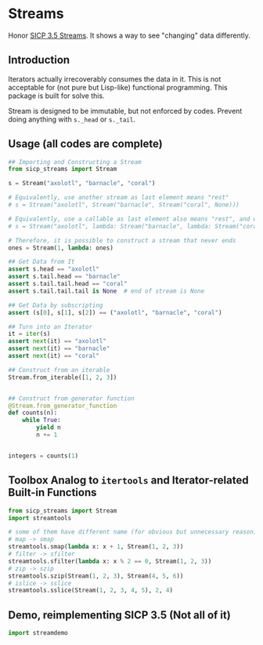 # Streams

Honor [SICP 3.5 Streams](https://mitpress.mit.edu/sites/default/files/sicp/full-text/book/book-Z-H-24.html). It shows a
way to see "changing" data differently.

## Introduction

Iterators actually irrecoverably consumes the data in it. This is not acceptable for (not pure but Lisp-like) functional
programming. This package is built for solve this.

Stream is designed to be immutable, but not enforced by codes. Prevent doing anything with `s._head` or `s._tail`.

## Usage (all codes are complete)

```python
## Importing and Constructing a Stream
from sicp_streams import Stream

s = Stream("axolotl", "barnacle", "coral")

# Equivalently, use another stream as last element means "rest"
# s = Stream("axolotl", Stream("barnacle", Stream("coral", None)))

# Equivalently, use a callable as last element also means "rest", and will not be called until it is necessary
# s = Stream("axolotl", lambda: Stream("barnacle", lambda: Stream("coral", lambda: None)))

# Therefore, it is possible to construct a stream that never ends
ones = Stream(1, lambda: ones)

## Get Data from It
assert s.head == "axolotl"
assert s.tail.head == "barnacle"
assert s.tail.tail.head == "coral"
assert s.tail.tail.tail is None  # end of stream is None

## Get Data by subscripting
assert (s[0], s[1], s[2]) == ("axolotl", "barnacle", "coral")

## Turn into an Iterator
it = iter(s)
assert next(it) == "axolotl"
assert next(it) == "barnacle"
assert next(it) == "coral"

## Construct from an iterable
Stream.from_iterable([1, 2, 3])


## Construct from generator function
@Stream.from_generator_function
def counts(n):
    while True:
        yield n
        n += 1


integers = counts(1)
```

## Toolbox Analog to `itertools` and Iterator-related Built-in Functions

```python
from sicp_streams import Stream
import streamtools

# some of them have different name (for obvious but unnecessary reason)
# map -> smap
streamtools.smap(lambda x: x + 1, Stream(1, 2, 3))
# filter -> sfilter
streamtools.sfilter(lambda x: x % 2 == 0, Stream(1, 2, 3))
# zip -> szip
streamtools.szip(Stream(1, 2, 3), Stream(4, 5, 6))
# islice -> sslice
streamtools.sslice(Stream(1, 2, 3, 4, 5), 2, 4)
```

## Demo, reimplementing SICP 3.5 (Not all of it)

```python
import streamdemo
```
